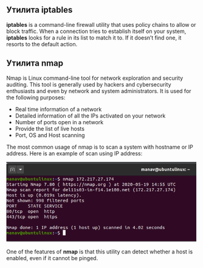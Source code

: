 ## Утилита **iptables**
**iptables** is a command-line firewall utility that uses policy chains to allow or block traffic.
When a connection tries to establish itself on your system, **iptables** looks for a rule in its list to match it to.
If it doesn’t find one, it resorts to the default action.

## Утилита **nmap**
Nmap is Linux command-line tool for network exploration and security auditing.
This tool is generally used by hackers and cybersecurity enthusiasts and even by network and system administrators.
It is used for the following purposes:
- Real time information of a network
- Detailed information of all the IPs activated on your network
- Number of ports open in a network
- Provide the list of live hosts
- Port, OS and Host scanning

The most common usage of nmap is to scan a system with hostname or IP address.
Here is an example of scan using IP address:

<img src="../misc/images/nmap.png" alt="network_route" width="500"/>

One of the features of **nmap** is that this utility can detect whether a host is enabled, even if it cannot be pinged.
